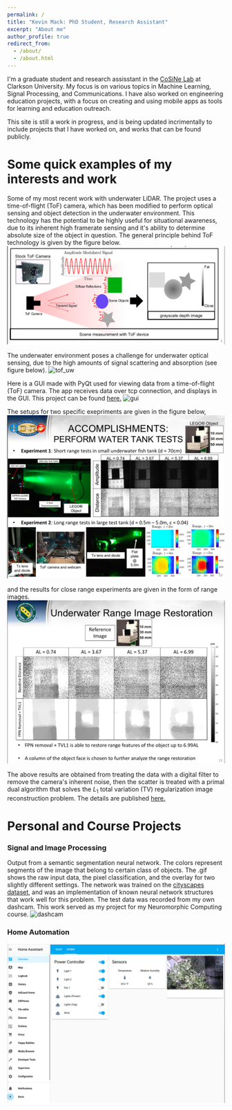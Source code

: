 ```yaml
---
permalink: /
title: "Kevin Mack: PhD Student, Research Assistant"
excerpt: "About me"
author_profile: true
redirect_from: 
  - /about/
  - /about.html
---
```


I'm a graduate student and research assisstant in the <a href="https://sites.google.com/clarkson.edu/cu-cosine-lab/home">CoSiNe Lab</a> at Clarkson University. My focus is on various topics in Machine Learning, Signal Processing, and Communications. I have also worked on engineering education projects, with a focus on creating and using mobile apps as tools for learning and education outreach.  

This site is still a work in progress, and is being updated incrimentally to include projects that I have worked on, and works that can be found publicly.


Some quick examples of my interests and work
======
Some of my most recent work with underwater LiDAR. The project uses a time-of-flight (ToF) camera, which has been modified to perform optical sensing and object detection in the underwater environment. This technology has the potential to be highly useful for situational awareness, due to its inherent high framerate sensing and it's ability to determine absolute size of the object in question. The general principle behind ToF technology is given by the figure below.
![tof_basics](files/TOF_BASICS.png)

The underwater environment poses a challenge for underwater optical sensing, due to the high amounts of signal scattering and absorption (see figure below).
![tof_uw](files/TOF_UWScatter.png)

Here is a GUI made with PyQt used for viewing data from a time-of-flight (ToF) camera. The app receives data over tcp connection, and displays in the GUI. This project can be found <a href="https://github.com/mackkv/CaptureGUI">here.</a>
![gui](files/gui_gif.gif)

The setups for two specific exepriments are given in the figure below,
![experiments](files/UWTOF_Experiments.png)

and the results for close range experiments are given in the form of range images.
![exp_results_close](files/UWTOF_CLOSE_TVL1.png)

The above results are obtained from treating the data with a digital filter to remove the camera's inherent noise, then the scatter is treated with a primal dual algorithm that solves the $L_1$ total variation (TV) regularization image reconstruction problem. The details are published <a href="https://mackkv.github.io/publications/SPIE21_Conference">here.</a>

Personal and Course Projects
======
### Signal and Image Processing
Output from a semantic segmentation neural network. The colors represent segments of the image that belong to certain class of objects. The .gif shows the raw input data, the pixel classification, and the overlay for two slightly different settings. The network was trained on the <a href="https://www.cityscapes-dataset.com/">cityscapes dataset</a>, and was an implementation of known neural network structures that work well for this problem. The test data was recorded from my own dashcam. This work served as my project for my Neuromorphic Computing course.
![dashcam](files/potsdam_dashcam.gif)

### Home Automation
![HomeAssistant](files/Auto-Garden-GUI-cropped.png)
